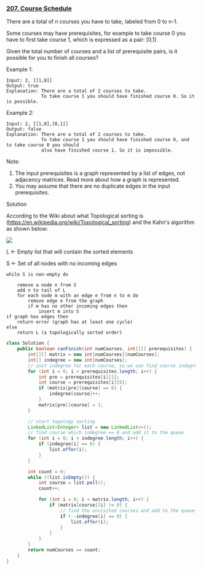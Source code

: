 ### [207. Course Schedule](https://leetcode.com/problems/course-schedule/)


There are a total of n courses you have to take, labeled from 0 to n-1.

Some courses may have prerequisites, for example to take course 0 you have to first take course 1, which is expressed as a pair: [0,1]

Given the total number of courses and a list of prerequisite pairs, is it possible for you to finish all courses?

Example 1:
```
Input: 2, [[1,0]] 
Output: true
Explanation: There are a total of 2 courses to take. 
             To take course 1 you should have finished course 0. So it is possible.
```
Example 2:
```
Input: 2, [[1,0],[0,1]]
Output: false
Explanation: There are a total of 2 courses to take. 
             To take course 1 you should have finished course 0, and to take course 0 you should
             also have finished course 1. So it is impossible.
```
Note:

1. The input prerequisites is a graph represented by a list of edges, not adjacency matrices. Read more about how a graph is represented.
2. You may assume that there are no duplicate edges in the input prerequisites.

Solution

According to the Wiki about what Topological sorting is (https://en.wikipedia.org/wiki/Topological_sorting)
and the Kahn's algorithm as shown below:

![](https://upload.wikimedia.org/wikipedia/commons/thumb/0/03/Directed_acyclic_graph_2.svg/360px-Directed_acyclic_graph_2.svg.png)

L ← Empty list that will contain the sorted elements

S ← Set of all nodes with no incoming edges
```
while S is non-empty do

    remove a node n from S
    add n to tail of L
    for each node m with an edge e from n to m do
        remove edge e from the graph
        if m has no other incoming edges then
            insert m into S
if graph has edges then
    return error (graph has at least one cycle)
else
    return L (a topologically sorted order)
```
```java
class Solution {
    public boolean canFinish(int numCourses, int[][] prerequisites) {
        int[][] matrix = new int[numCourses][numCourses];
        int[] indegree = new int[numCourses];
        // init indegree for each course, so we can find course indegree == 0
        for (int i = 0; i < prerequisites.length; i++) {
            int pre = prerequisites[i][1];
            int course = prerequisites[i][0];
            if (matrix[pre][course] == 0) {
                indegree[course]++;
            }
            matrix[pre][course] = 1;
        }

        // start topology sorting
        LinkedList<Integer> list = new LinkedList<>();
        // find course which indegree == 0 and add it to the queue
        for (int i = 0; i < indegree.length; i++) {
            if (indegree[i] == 0) {
                list.offer(i);
            }
        }

        int count = 0;
        while (!list.isEmpty()) {
            int course = list.poll();
            count++;

            for (int i = 0; i < matrix.length; i++) {
                if (matrix[course][i] != 0) {
                    // find the unvisited courses and add to the queue
                    if (--indegree[i] == 0) {
                        list.offer(i);
                    }
                }
            }
        }
        return numCourses == count;
    }
}
```